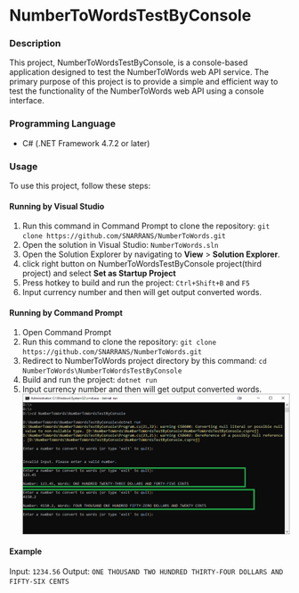 # NumberToWordsTestByConsole

### Description

This project, NumberToWordsTestByConsole, is a console-based application designed to test the NumberToWords web API service. The primary purpose of this project is to provide a simple and efficient way to test the functionality of the NumberToWords web API using a console interface.

### Programming Language

- C# (.NET Framework 4.7.2 or later)

### Usage

To use this project, follow these steps:

#### Running by Visual Studio

1. Run this command in Command Prompt to clone the repository: `git clone https://github.com/SNARRANS/NumberToWords.git`
2. Open the solution in Visual Studio: `NumberToWords.sln`
3. Open the Solution Explorer by navigating to **View** > **Solution Explorer**.
4. click right button on NumberToWordsTestByConsole project(third project) and select **Set as Startup Project**
5. Press hotkey to build and run the project: `Ctrl+Shift+B` and `F5`
6. Input currency number and then will get output converted words.

#### Running by Command Prompt

1. Open Command Prompt
2. Run this command to clone the repository: `git clone https://github.com/SNARRANS/NumberToWords.git`
3. Redirect to NumberToWords project directory by this command: `cd NumberToWords\NumberToWordsTestByConsole`
4. Build and run the project: `dotnet run`
5. Input currency number and then will get output converted words.
   ![picture: run in cmd](../screenshot/screenshot-6.png)

#### Example

Input: `1234.56`
Output: `ONE THOUSAND TWO HUNDRED THIRTY-FOUR DOLLARS AND FIFTY-SIX CENTS`
